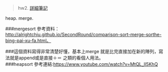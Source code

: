 >hw2. 
[詳細筆記](https://github.com/hello02923/lai/tree/master/content/week6#week6)


heap. 
merge. 


###mergesort 參考資料：http://alrightchiu.github.io/SecondRound/comparison-sort-merge-sorthe-bing-pai-xu-fa.html。  

###這個資料寫得非常清楚好懂，基本上merge 就是比完直接加在新的陣列，寫法就是append或是直接＋＝ 之類的看個人用法。  
###heapsort 參考連結:https://www.youtube.com/watch?v=MtQL_ll5KhQ
